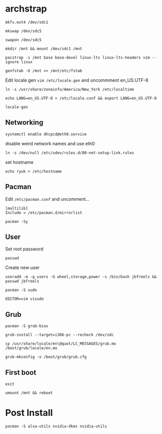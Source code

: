 # archstrap
`mkfs.ext4 /dev/sdc1`

`mkswap /dev/sdc5`

`swapon /dev/sdc5`

`mkdir /mnt && mount /dev/sdc1 /mnt`

`pacstrap -i /mnt base base-devel linux-lts linux-lts-headers vim --ignore linux`

`genfstab -U /mnt >> /mnt/etc/fstab`

Edit locale.gen `vim /etc/locale.gen` and uncommment en_US.UTF-8

`ln -s /usr/share/zoneinfo/America/New_York /etc/localtime`

`echo LANG=en_US.UTF-8 > /etc/locale.conf && export LANG=en_US.UTF-8`

`locale-gen`

## Networking
`systemctl enable dhcpcd@eth0.service`

disable weird network names and use eth0

`ln -s /dev/null /etc/udev/rules.d/80-net-setup-link.rules`

set hostname

`echo ryuk > /etc/hostname`

## Pacman
Edit `/etc/pacman.conf` and uncomment...

```
[multilib]
Include = /etc/pacman.d/mirrorlist
```
`pacman -Sy`

## User
Set root password

`passwd`

Create new user

`useradd -m -g users -G wheel,storage,power -s /bin/bash jbfreels && passwd jbfreels`

`pacman -S sudo`

`EDITOR=vim visudo`

## Grub
`pacman -S grub-bios`

`grub-install --target=i386-pc --recheck /dev/sdc`

`cp /usr/share/locale/en\@quot/LC_MESSAGES/grub.mo /boot/grub/locale/en.mo`

`grub-mkconfig -o /boot/grub/grub.cfg`

## First boot
`exit`

`umount /mnt && reboot`

# Post Install
`pacman -S alsa-utils nvidia-dkms nvidia-utils`


